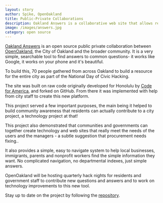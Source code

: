 ```yaml
---
layout: story
author: Spike, OpenOakland
title: Public-Private Collaborations
description: Oakland Answers is a collaborative web site that allows residents easy access to common questions without the usual pain of navigating a city website.
image: /images/answers.jpg
category: open source
---
```

[Oakland Answers](http://answers.oaklandnet.com) is an open source public private collaboration between [OpenOakland](http://openoakland.org/), the City of Oakland and the broader community.
It is a very simple, searchable tool to find answers to common questions- it works like Google, it works on your phone and it's beautiful.

To build this, 70 people gathered from across Oakland to build a resource for the entire city as part of the National Day of Civic Hacking.

The site was built on raw code originally developed for Honolulu by [Code for America](http://www.codeforamerica.org), and forked on GitHub. From there it was implemented with help from city staff to create this new platform.

This project served a few important purposes, the main being it helped to build community awareness that residents can actually contribute to a city project, a technology project at that!

This project also demonstrated that communities and governments can together create technology and web sites that really meet the needs of the users and the managers - a subtle suggestion that procurement needs fixing..

It also provides a simple, easy to navigate system to help local businesses, immigrants, parents and nonprofit workers find the simple information they want. No complicated navigation, no departmental indexes, just simple answers.

OpenOakland will be hosting quarterly hack nights for residents and government staff to contribute new questions and answers and to work on technology improvements to this new tool.

Stay up to date on the project by following the [repository](https://github.com/openoakland/oakland_answers).
